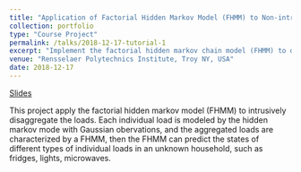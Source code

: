 ```yaml
---
title: "Application of Factorial Hidden Markov Model (FHMM) to Non-intrusive Load Monitoring"
collection: portfolio
type: "Course Project"
permalink: /talks/2018-12-17-tutorial-1
excerpt: "Implement the factorial hidden markov chain model (FHMM) to disaggregate loads <br/><img src='/images/FHMM.png'>"
venue: "Rensselaer Polytechnics Institute, Troy NY, USA"
date: 2018-12-17 
---
```


[Slides](http://Wendy0601.github.io/files/FHMM.pdf)

This project apply the factorial hidden markov model (FHMM) to intrusively disaggregate the loads. Each individual load is modeled by the hidden markov mode with Gaussian obervations, and the aggregated loads are characterized by a FHMM, then the FHMM can predict the states of different types of individual loads in an unknown household, such as fridges, lights, microwaves.

